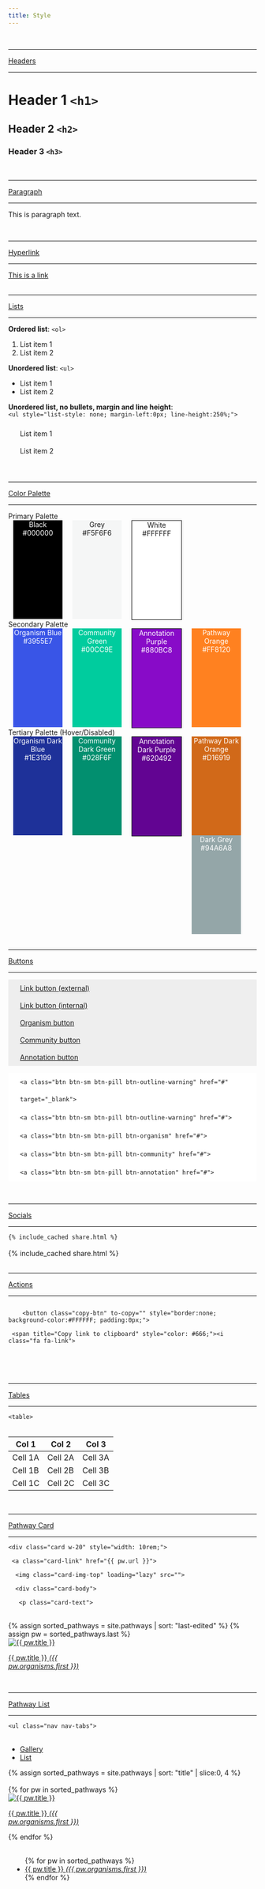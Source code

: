```yaml
---
title: Style
---
```


<div id="headers">
  <br/><hr/>
  <a href="#headers">Headers</a>
  <hr/>
    <h1>Header 1 <code>&lt;h1&gt;</code></h1>
    <h2>Header 2 <code>&lt;h2&gt;</code></h2>
    <h3>Header 3 <code>&lt;h3&gt;</code></h3>
</div>
<div id="paragraph">
  <br/><hr/>
  <a href="#paragraph">Paragraph</a>
  <hr/>
  <p>This is paragraph text.</p>
</div>
<div id="link">
  <br/><hr/>
  <a href="#link">Hyperlink</a>
  <hr/>
  <a href="">This is a link</a>
</div>
<div id="lists">
  <br/><hr/>
  <a href="#lists">Lists</a>
  <hr />
  <b>Ordered list</b>: <code>&lt;ol&gt;</code>
  <ol>
    <li>List item 1</li>
    <li>List item 2</li>
  </ol>
  <b>Unordered list</b>: <code>&lt;ul&gt;</code>
  <ul>
    <li>List item 1</li>
    <li>List item 2</li>
  </ul>
  <b>Unordered list, no bullets, margin and line height</b>:<br/>
  <code>&lt;ul style="list-style: none; margin-left:0px; line-height:250%;"&gt;</code>
  <ul style="list-style: none; margin-left:0px; line-height:250%;">
    <li>List item 1</li>
    <li>List item 2</li>
  </ul>
</div>
<div id="color">
  <br/><hr/>
  <a href="#color">Color Palette </a>
  <hr/>
  Primary Palette<br/>
  <div style="width:100px;height:200px;margin:0px 10px;border:0px;text-align:center;background:#000000;color:white;float:left">Black<br/>#000000</div>
  <div style="width:100px;height:200px;margin:0px 10px;border:0px;text-align:center;background:#F5F6F6;float:left;">Grey<br/>#F5F6F6</div>
  <div style="width:100px;height:200px;margin:0px 10px;border:1px solid #000;text-align:center;background:#FFFFFF;float:left;">White<br/>#FFFFFF</div>
<div style="clear:both;">
Secondary Palette<br/>
  <div style="width:100px;height:200px;margin:0px 10px;border:0px;text-align:center;background:#3955E7;color:white;float:left">Organism Blue<br/>#3955E7</div>
  <div style="width:100px;height:200px;margin:0px 10px;border:0px;text-align:center;background:#00CC9E;color:white;float:left;">Community Green<br/>#00CC9E</div>
  <div style="width:100px;height:200px;margin:0px 10px;border:1px solid #000;text-align:center;background:#880BC8;color:white;float:left;">Annotation Purple<br/>#880BC8</div>
  <div style="width:100px;height:200px;margin:0px 10px;border:0px;text-align:center;background:#FF8120;color:white;float:left;">Pathway Orange<br/>#FF8120</div>
<div style="clear:both;">
Tertiary Palette (Hover/Disabled)<br/>
  <div style="width:100px;height:200px;margin:0px 10px;border:0px;text-align:center;background:#1E3199;color:white;float:left">Organism Dark Blue<br/>#1E3199</div>
  <div style="width:100px;height:200px;margin:0px 10px;border:0px;text-align:center;background:#028F6F;color:white;float:left;">Community Dark Green<br/>#028F6F</div>
  <div style="width:100px;height:200px;margin:0px 10px;border:1px solid #000;text-align:center;background:#620492;color:white;float:left;">Annotation Dark Purple<br/>#620492</div>
  <div style="width:100px;height:200px;margin:0px 10px;border:0px;text-align:center;background:#D16919;color:white;float:left;">Pathway Dark Orange<br/>#D16919</div>
  <div style="width:100px;height:200px;margin:0px 10px;border:0px;text-align:center;background:#94A6A8;color:white;float:left;">Dark Grey<br/>#94A6A8</div>
</div>
<div id="buttons" style="clear:both;">
  <br/><hr/>
  <a href="#buttons">Buttons</a>
  <hr/>
  <div class="row gy-6 py-3">
    <div class="col">
      <div class="bg-gradient p-3" style="background-color: #eeeeee;">
        <ul style="list-style: none; margin-left:0px; line-height:250%;">
          <li> <a class="btn btn-sm btn-pill btn-outline-warning" href="#" target="_blank">Link button (external) </a></li>
          <li> <a class="btn btn-sm btn-pill btn-outline-warning" href="#">Link button (internal)</a></li>
          <li> <a class="btn btn-sm btn-pill btn-organism" href="#">Organism button</a></li>
          <li> <a class="btn btn-sm btn-pill btn-community" href="#">Community button</a></li>
          <li> <a class="btn btn-sm btn-pill btn-annotation" href="#">Annotation button</a></li>
        </ul>
      </div>
    </div>
    <div class="col-9">
      <div class="bg-gradient p-3 " style="background-color: #ffffff;">
        <ul style="list-style: none; margin-left:0px; line-height:250%;">
          <li> <code>&lt;a class="btn btn-sm btn-pill btn-outline-warning" href="#" target="_blank"&gt;</code></li>
          <li> <code>&lt;a class="btn btn-sm btn-pill btn-outline-warning" href="#"&gt;</code></li>
          <li> <code>&lt;a class="btn btn-sm btn-pill btn-organism" href="#"&gt;</code></li>
          <li> <code>&lt;a class="btn btn-sm btn-pill btn-community" href="#"&gt;</code></li>
          <li> <code>&lt;a class="btn btn-sm btn-pill btn-annotation" href="#"&gt;</code></li>
        </ul>
      </div>
    </div>
  </div>
</div>
<div id="socials">
  <br/><hr/>
  <a href="#socials">Socials</a>
  <hr/>
    <code>&#123;% include_cached share.html %&#125;</code>
  <br/><br/>
  {% include_cached share.html %}
</div>
<div id="actions">
  <br/><hr/>
  <a href="#actions">Actions</a>
  <hr/>
    <code>
    &lt;button class="copy-btn" to-copy="" style="border:none; background-color:#FFFFFF; padding:0px;"&gt;
    <br/>&nbsp;&lt;span title="Copy link to clipboard" style="color: #666;"&gt;&lt;i class="fa fa-link"&gt;
    </code>
  <br/><br/>
  <button class="copy-btn" to-copy=""
    style="border:none; background-color:#FFFFFF; padding:0px;">
    <span title="Copy link to clipboard" style="color: #666;"><i class="fa fa-link"></i></span>
  </button>
  <button class="embed-btn" to-copy=''
    style="border:none; background-color:#FFFFFF; padding:0px;">
    <span title="Copy embed code" style="color: #666;"><i class="fa fa-code"></i></span>
  </button>
  <a href="" target="_blank">
    <span title="Save as PDF" style="color: #666;"><i class="fa fa-file-pdf-o"></i></span>
  </a>
  <a href="" target="_blank">
    <span title="Edit markdown" style="color: #666;"><i
        class="fa fa-pencil"></i></span>
  </a>
</div>
<div id="tables">
  <br/><hr/>
  <a href="#tables">Tables</a>
  <hr/>
    <code>&lt;table&gt;</code>
  <br/><br/>
    <table class="w-50">
      <thead>
        <th>Col 1</th>
        <th>Col 2</th>
        <th>Col 3</th>
      </thead>
      <tbody>
        <tr>
          <td>Cell 1A</td>
          <td>Cell 2A</td>
          <td>Cell 3A</td>
        </tr>
        <tr>
          <td>Cell 1B</td>
          <td>Cell 2B</td>
          <td>Cell 3B</td>
        </tr>
        <tr>
          <td>Cell 1C</td>
          <td>Cell 2C</td>
          <td>Cell 3C</td>
        </tr>
      </tbody>
    </table>
</div>
<div id="pathway-card">
  <br/><hr/>
  <a href="#pathway-card">Pathway Card</a>
  <hr/>
  <code>&lt;div class="card w-20" style="width: 10rem;"&gt;
  <br/>&nbsp;&lt;a class="card-link" href="{{ pw.url }}"&gt;
  <br/>&nbsp;&nbsp;&lt;img class="card-img-top" loading="lazy" src=""&gt;
  <br/>&nbsp;&nbsp;&lt;div class="card-body"&gt;
  <br/>&nbsp;&nbsp;&nbsp;&lt;p class="card-text"&gt;
  </code>
  <br/><br/>
  {% assign sorted_pathways = site.pathways | sort: "last-edited" %}
  {% assign pw = sorted_pathways.last %}
  <div class="card w-20" style="width: 10rem;">
    <a class="card-link" href="{{ pw.url }}">
      <img class="card-img-top" loading="lazy" src="/assets/img/{{pw.wpid}}/{{pw.wpid}}-thumb.png" alt="{{ pw.title }}">
      <div class="card-body">
        <p class="card-text">{{ pw.title }} <em>({{ pw.organisms.first }})</em></p>
      </div>
    </a>
  </div>
</div>
<div id="pathway-list">
  <br/><hr/>
  <a href="#pathway-list">Pathway List</a>
  <hr/>
  <code>&lt;ul class="nav nav-tabs"&gt;</code>
  <br/><br/>
  <ul class="nav nav-tabs">
    <li class="nav-item">
      <a class="nav-link active" data-toggle="tab" href="#gallery">Gallery</a>
    </li>
    <li class="nav-item">
      <a class="nav-link" data-toggle="tab" href="#list">List</a>
    </li>
  </ul>
  {% assign sorted_pathways = site.pathways | sort: "title" | slice:0, 4 %}
  <div class="tab-content" >
    <div class="tab-pane fade show active" id="gallery" role="tabpanel">
      <br/>
      <div class="row">
      {% for pw in sorted_pathways %}
          <div class="col-sm-auto">
            <div class="card" style="width: 10rem;">
              <a class="card-link" href="{{ pw.url }}">
              <img class="card-img-top" loading="lazy" src="/assets/img/{{pw.wpid}}/{{pw.wpid}}-thumb.png" alt="{{ pw.title }}">
              <div class="card-body">
                <p class="card-text">{{ pw.title }} <em>({{ pw.organisms.first }})</em></p>
              </div>
              </a>
            </div>
          </div>
      {% endfor %}
    </div>
  </div>
  <div class="tab-pane fade" id="list" role="tabpanel">
    <br/>
    <div class="row" style="margin-left: 10px;">
      <ul>
        {% for pw in sorted_pathways %}
              <li><a href="{{ pw.url }}">{{ pw.title }} <em>({{ pw.organisms.first }})</em></a></li>
        {% endfor %}
      </ul>
    </div>  
  </div>
</div>

